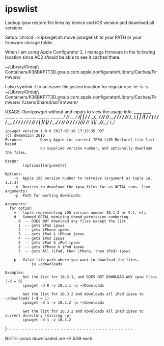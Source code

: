# ipswlist
Lookup ipsw restore file links by device and iOS version and download all versions

Setup:
  chmod +x ipswget.sh
  move ipswget.sh to your PATH or your firmware storage folder.

  When I am using Apple Configurator 2, I manage firmware in the following location since AC2 *should* be able to see it cached there.

  ~/Library/Group\ Containers/K36BKF7T3D.group.com.apple.configurator/Library/Caches/Firmware/

  I also symlink it to an easier filesystem location for regular use.
    ie:   ls -s ~/Library/Group\ Containers/K36BKF7T3D.group.com.apple.configurator/Library/Caches/Firmware/ /Users/Shared/acFirmware/

USAGE:
	Run ipswget without and inputs to view the usage info.
	      ____ ____  _____ _       __          ______ ______ ______
	     /  _// __ \/ ___/| |     / / ../..   / ____// ____//_  __/
	     / / / /_/ /\__ \ | | /| / / (    (  / / __ / __/    / /
	   _/ / / ____/___/ / | |/ |/ /   \_._/ / /_/ // /___   / /
	  /___//_/    /____/  |__/|__/          \____//_____/  /_/

	ipswget version 1.0.0 2017-07-10 17:19:35 PDT
	(c) dkmansion 2016
	Purpose:        Query Apple for current IPSW (iOS Restore) file list based
	                on supplied version number, and optionally download the files.

	Usage:
	        [options][arguments]

	Options:
	    -v  Apple iOS version number to retreive (argument as tuple ie. 1.2.3)
	    -d  Devices to download the ipsw files for as OCTAL sums. (see arguments)
	    -p  Path for working downloads.

	Arguments:
	  for option
	    v   tuple representing iOS version number 10.1.2 or 9.1, etc.
	    d   Summed OCTAL mimicing chmod permission numbering.
	      0  -- DOES NOT download any files except the list
	      1  -- gets iPad ipsws
	      2  -- gets iPhone ipsws
	      3  -- gets iPad & iPhone ipsws
	      4  -- gets iPod ipsws
	      5  -- gets iPad & iPod ipsws
	      6  -- gets iPhone & iPod ipsws
	      7  -- gets All (iPad, then iPhone, then iPod) ipsws

	    p   Valid file path where you want to download the files.
	        	ie ~/downloads

	Examples:
	        Get the list for 10.3.1, and DOES NOT DOWNLOAD ANY ipsw files (-d = 0)
	        ipswget -d 0 -v 10.3.1 -p ~/Downloads

	        Get the list for 10.3.2 and downloads all iPad ipsws to ~/downloads (-d = 1)
	        ipswget -d 1 -v 10.3.2 -p ~/downloads

	        Get the list for 10.3.2 and downloads all iPad ipsws to current directory (missing -p)
	        ipswget -d 1 -v 10.3.2

|- - - - - - - - - - - - - - - - - - - - - - - - - - - - - - - - - - - - - - - -

NOTE: ipsws downloaded are ~2.5GB each.
